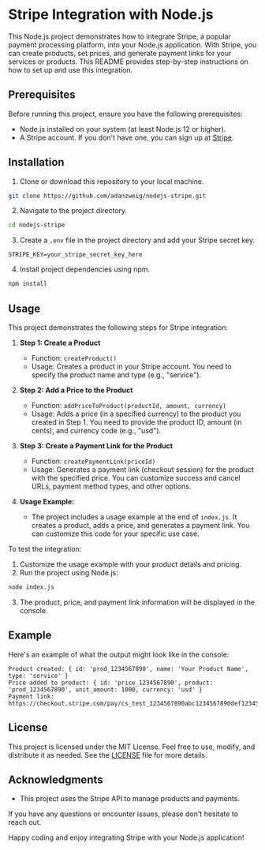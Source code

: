 # Stripe Integration with Node.js

This Node.js project demonstrates how to integrate Stripe, a popular payment processing platform, into your Node.js application. With Stripe, you can create products, set prices, and generate payment links for your services or products. This README provides step-by-step instructions on how to set up and use this integration.

## Prerequisites

Before running this project, ensure you have the following prerequisites:

- Node.js installed on your system (at least Node.js 12 or higher).
- A Stripe account. If you don't have one, you can sign up at [Stripe](https://stripe.com/).

## Installation

1. Clone or download this repository to your local machine.

```bash
git clone https://github.com/adanzweig/nodejs-stripe.git
```

2. Navigate to the project directory.

```bash
cd nodejs-stripe
```

3. Create a `.env` file in the project directory and add your Stripe secret key.

```plaintext
STRIPE_KEY=your_stripe_secret_key_here
```

4. Install project dependencies using npm.

```bash
npm install
```

## Usage

This project demonstrates the following steps for Stripe integration:

1. **Step 1: Create a Product**
   - Function: `createProduct()`
   - Usage: Creates a product in your Stripe account. You need to specify the product name and type (e.g., "service").

2. **Step 2: Add a Price to the Product**
   - Function: `addPriceToProduct(productId, amount, currency)`
   - Usage: Adds a price (in a specified currency) to the product you created in Step 1. You need to provide the product ID, amount (in cents), and currency code (e.g., "usd").

3. **Step 3: Create a Payment Link for the Product**
   - Function: `createPaymentLink(priceId)`
   - Usage: Generates a payment link (checkout session) for the product with the specified price. You can customize success and cancel URLs, payment method types, and other options.

4. **Usage Example:**
   - The project includes a usage example at the end of `index.js`. It creates a product, adds a price, and generates a payment link. You can customize this code for your specific use case.

To test the integration:

1. Customize the usage example with your product details and pricing.
2. Run the project using Node.js:

```bash
node index.js
```

3. The product, price, and payment link information will be displayed in the console.

## Example

Here's an example of what the output might look like in the console:

```plaintext
Product created: { id: 'prod_1234567890', name: 'Your Product Name', type: 'service' }
Price added to product: { id: 'price_1234567890', product: 'prod_1234567890', unit_amount: 1000, currency: 'usd' }
Payment link: https://checkout.stripe.com/pay/cs_test_1234567890abc1234567890def12345
```

## License

This project is licensed under the MIT License. Feel free to use, modify, and distribute it as needed. See the [LICENSE](LICENSE) file for more details.

## Acknowledgments

- This project uses the Stripe API to manage products and payments.

If you have any questions or encounter issues, please don't hesitate to reach out.

Happy coding and enjoy integrating Stripe with your Node.js application!